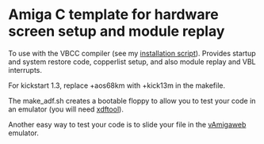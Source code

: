 # Amiga C template for hardware screen setup and module replay

To use with the VBCC compiler (see my [installation script](https://github.com/nicolasbauw/Amiga-cc)). Provides startup and system restore code, copperlist setup, and also module replay and VBL interrupts.

For kickstart 1.3, replace +aos68km with +kick13m in the makefile.

The make_adf.sh creates a bootable floppy to allow you to test your code in an emulator (you will need [xdftool](https://amitools.readthedocs.io/en/latest/tools/xdftool.html)).

Another easy way to test your code is to slide your file in the [vAmigaweb](https://vamigaweb.github.io/) emulator.
